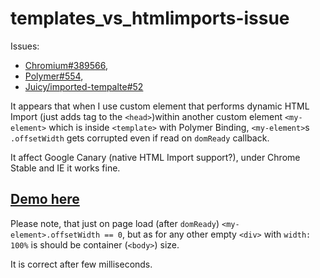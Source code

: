 templates_vs_htmlimports-issue
==============================

Issues:
 - [Chromium#389566](https://code.google.com/p/chromium/issues/detail?id=389566),
 - [Polymer#554](https://github.com/Polymer/polymer/issues/554),
 - [Juicy/imported-tempalte#52](https://github.com/Juicy/imported-tempalte/issues/82)

It appears that when I use custom element that performs dynamic HTML Import (just adds tag to the `<head>`)within another custom element `<my-element>`  which is inside `<template>` with Polymer Binding, `<my-element>`s `.offsetWidth` gets corrupted even if read on `domReady` callback.

It affect Google Canary (native HTML Import support?), under Chrome Stable and IE it works fine.

## [Demo here](https://tomalec.github.io/templates_vs_htmlimports-issue)

Please note, that just on page load (after `domReady`) `<my-element>.offsetWidth == 0`, but as for any other empty `<div>` with `width: 100%` is should be container (`<body>`) size.

It is correct after few milliseconds.